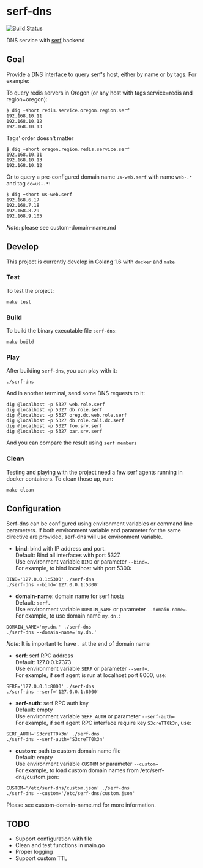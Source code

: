 # serf-dns

[![Build Status](https://travis-ci.org/phamhongviet/serf-dns.svg?branch=master)](https://travis-ci.org/phamhongviet/serf-dns)

DNS service with [serf](https://www.serfdom.io "Hashicorp's Serf") backend

## Goal

Provide a DNS interface to query serf's host, either by name or by tags. For example:

To query redis servers in Oregon (or any host with tags service=redis and region=oregon):

```
$ dig +short redis.service.oregon.region.serf
192.168.10.11
192.168.10.12
192.168.10.13
```

Tags' order doesn't matter

```
$ dig +short oregon.region.redis.service.serf
192.168.10.11
192.168.10.13
192.168.10.12
```

Or to query a pre-configured domain name `us-web.serf` with name `web-.*` and tag `dc=us-.*`:

```
$ dig +short us-web.serf
192.168.6.17
192.168.7.18
192.168.8.29
192.168.9.105
```
_Note_: please see custom-domain-name.md


## Develop
This project is currently develop in Golang 1.6 with `docker` and `make`

### Test
To test the project:

```
make test
```

### Build
To build the binary executable file `serf-dns`:

```
make build
```

### Play
After building `serf-dns`, you can play with it:

```
./serf-dns
```

And in another terminal, send some DNS requests to it:

```
dig @localhost -p 5327 web.role.serf
dig @localhost -p 5327 db.role.serf
dig @localhost -p 5327 oreg.dc.web.role.serf
dig @localhost -p 5327 db.role.cali.dc.serf
dig @localhost -p 5327 foo.srv.serf
dig @localhost -p 5327 bar.srv.serf
```

And you can compare the result using `serf members`

### Clean
Testing and playing with the project need a few serf agents running in docker containers. To clean those up, run:

```
make clean
```

## Configuration

Serf-dns can be configured using environment variables or command line parameters. If both environment variable and parameter for the same directive are provided, serf-dns will use environment variable.

* __bind__: bind with IP address and port.         
Default: Bind all interfaces with port 5327.         
Use environment variable `BIND` or parameter `--bind=`.         
For example, to bind localhost with port 5300:           
```
BIND='127.0.0.1:5300' ./serf-dns
./serf-dns --bind='127.0.0.1:5300'
```

* __domain-name__: domain name for serf hosts        
Default: `serf.`       
Use environment variable `DOMAIN_NAME` or parameter `--domain-name=`.            
For example, to use domain name `my.dn.`:              
```
DOMAIN_NAME='my.dn.' ./serf-dns
./serf-dns --domain-name='my.dn.'
```
_Note_: It is important to have `.` at the end of domain name

* __serf__: serf RPC address            
Default: 127.0.0.1:7373            
Use environment variable `SERF` or parameter `--serf=`.            
For example, if serf agent is run at localhost port 8000, use:
```
SERF='127.0.0.1:8000' ./serf-dns
./serf-dns --serf='127.0.0.1:8000'
```

* __serf-auth__: serf RPC auth key           
Default: empty        
Use environment variable `SERF_AUTH` or parameter `--serf-auth=`        
For example, if serf agent RPC interface require key `S3creTT0k3n`, use:
```
SERF_AUTH='S3creTT0k3n' ./serf-dns
./serf-dns --serf-auth='S3creTT0k3n'
```

* __custom__: path to custom domain name file        
Default: empty        
Use environment variable `CUSTOM` or parameter `--custom=`        
For example, to load custom domain names from /etc/serf-dns/custom.json:       
```
CUSTOM='/etc/serf-dns/custom.json' ./serf-dns
./serf-dns --custom='/etc/serf-dns/custom.json'
```
Please see custom-domain-name.md for more information.

## TODO

* Support configuration with file
* Clean and test functions in main.go
* Proper logging
* Support custom TTL
